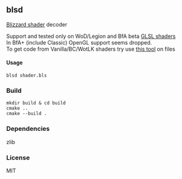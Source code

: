## blsd

[Blizzard shader](https://wowdev.wiki/BLS) decoder

Support and tested only on WoD/Legion and BfA beta [GLSL shaders](https://wow.tools/files/#search=%2Fgl%25%2F%2Ctype%3Abls&page=1&sort=0&desc=asc)  
In BfA+ (include Classic) OpenGL support seems dropped.  
To get code from Vanilla/BC/WotLK shaders try use [this tool](https://en.wikipedia.org/wiki/Strings_(Unix)) on files

#### Usage

```
blsd shader.bls
```

### Build

```
mkdir build & cd build
cmake ..
cmake --build .
```

### Dependencies
zlib

### License
MIT

